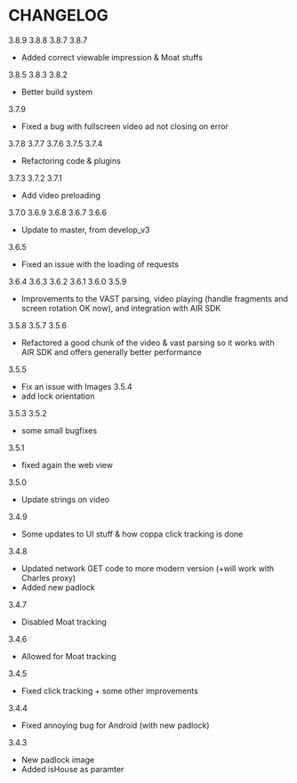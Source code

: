 CHANGELOG
=========

3.8.9
3.8.8
3.8.7
3.8.7
 - Added correct viewable impression & Moat stuffs

3.8.5
3.8.3
3.8.2
 - Better build system

3.7.9
 - Fixed a bug with fullscreen video ad not closing on error

3.7.8
3.7.7
3.7.6
3.7.5
3.7.4
 - Refactoring code & plugins

3.7.3
3.7.2
3.7.1
 - Add video preloading

3.7.0
3.6.9
3.6.8
3.6.7
3.6.6
 - Update to master, from develop_v3

3.6.5
 - Fixed an issue with the loading of requests

3.6.4
3.6.3
3.6.2
3.6.1
3.6.0
3.5.9
 - Improvements to the VAST parsing, video playing (handle fragments and screen rotation OK now), and integration with AIR SDK

3.5.8
3.5.7
3.5.6
 - Refactored a good chunk of the video & vast parsing so it works with AIR SDK and offers generally better performance

3.5.5
 - Fix an issue with Images
3.5.4
 - add lock orientation

3.5.3
3.5.2
 - some small bugfixes

3.5.1
 - fixed again the web view

3.5.0
 - Update strings on video

3.4.9
 - Some updates to UI stuff & how coppa click tracking is done

3.4.8
 - Updated network GET code to more modern version (+will work with Charles proxy)
 - Added new padlock

3.4.7
 - Disabled Moat tracking

3.4.6
 - Allowed for Moat tracking

3.4.5
 - Fixed click tracking + some other improvements

3.4.4
 - Fixed annoying bug for Android (with new padlock)

3.4.3
 - New padlock image
 - Added isHouse as paramter
